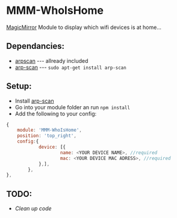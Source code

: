 MMM-WhoIsHome
===
[MagicMirror](https://github.com/MichMich/MagicMirror) Module to display which wifi devices is at home...

Dependancies:
---
* [arpscan](https://github.com/goliatone/arpscan) --- allready included
* [arp-scan](http://linux.die.net/man/1/arp-scan) --- `sudo apt-get install arp-scan`

Setup:
---
* Install [arp-scan](http://linux.die.net/man/1/arp-scan)
* Go into your module folder an run `npm install`
* Add the following to your config:
````javascript
{
	module: 'MMM-WhoIsHome',
	position: 'top_right',
	config:{
		    device: [{
			    	name: <YOUR DEVICE NAME>, //required
			    	mac: <YOUR DEVICE MAC ADRESS>, //required
			},],
		},
},
````

TODO:
---
* _Clean up code_
